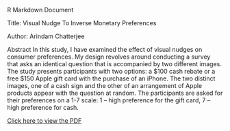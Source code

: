 R Markdown Document

Title: Visual Nudge To Inverse Monetary Preferences

Author: Arindam Chatterjee

Abstract In this study, I have examined the effect of visual nudges on
consumer preferences. My design revolves around conducting a survey that
asks an identical question that is accompanied by two different images.
The study presents participants with two options: a $100 cash rebate or
a free $150 Apple gift card with the purchase of an iPhone. The two
distinct images, one of a cash sign and the other of an arrangement of
Apple products appear with the question at random. The participants are
asked for their preferences on a 1-7 scale: 1 – high preference for the
gift card, 7 – high preference for cash.

[Click here to view the
PDF](https://drive.google.com/file/d/13G1jTq9X7efsPY0O7bBE1P3VQKQCWzlK/view?usp=share_link)
